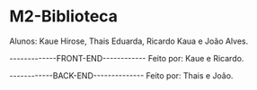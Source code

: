 ﻿# M2-Biblioteca
 
Alunos: Kaue Hirose, Thais Eduarda, Ricardo Kaua e João Alves.

-------------FRONT-END------------ Feito por: Kaue e Ricardo.

------------BACK-END-------------- Feito por: Thais e João.

